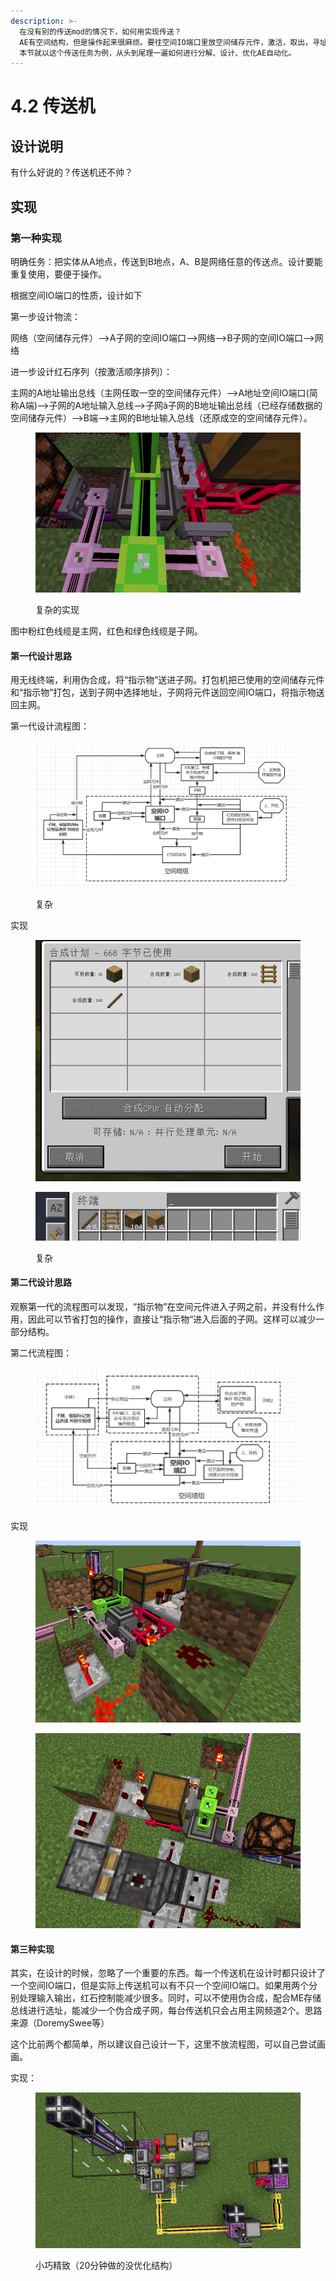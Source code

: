 ```yaml
---
description: >-
  在没有别的传送mod的情况下，如何用实现传送？
  AE有空间结构，但是操作起来很麻烦。要往空间IO端口里放空间储存元件，激活，取出，寻址传输，重新放出并激活取出。这才算完成了一次传送。
  本节就以这个传送任务为例，从头到尾理一遍如何进行分解、设计、优化AE自动化。
---
```


# 4.2 传送机

## 设计说明

有什么好说的？传送机还不帅？

## 实现

### 第一种实现

明确任务：把实体从A地点，传送到B地点，A、B是网络任意的传送点。设计要能重复使用，要便于操作。

根据空间IO端口的性质，设计如下

第一步设计物流：

网络（空间储存元件）-->A子网的空间IO端口-->网络-->B子网的空间IO端口-->网络

进一步设计红石序列（按激活顺序排列）：

主网的A地址输出总线（主网任取一空的空间储存元件）-->A地址空间IO端口(简称A端)-->子网的A地址输入总线-->子网à子网的B地址输出总线（已经存储数据的空间储存元件）-->B端-->主网的B地址输入总线（还原成空的空间储存元件）。

<figure><img src="../.gitbook/assets/image (10).png" alt=""><figcaption><p>复杂的实现</p></figcaption></figure>

图中粉红色线缆是主网，红色和绿色线缆是子网。

#### 第一代设计思路 <a href="#_toc137910936" id="_toc137910936"></a>

用无线终端，利用伪合成，将“指示物”送进子网。打包机把已使用的空间储存元件和“指示物”打包，送到子网中选择地址，子网将元件送回空间IO端口，将指示物送回主网。

第一代设计流程图：

<figure><img src="../.gitbook/assets/image (2) (2).png" alt=""><figcaption><p>复杂</p></figcaption></figure>

实现

<figure><img src="../.gitbook/assets/image (6).png" alt=""><figcaption></figcaption></figure>

<figure><img src="../.gitbook/assets/image (7).png" alt=""><figcaption><p>复杂</p></figcaption></figure>

#### 第二代设计思路 <a href="#_toc137910937" id="_toc137910937"></a>

观察第一代的流程图可以发现，“指示物”在空间元件进入子网之前，并没有什么作用，因此可以节省打包的操作，直接让“指示物“进入后面的子网。这样可以减少一部分结构。

第二代流程图：

<figure><img src="../.gitbook/assets/image (11).png" alt=""><figcaption></figcaption></figure>

实现

<figure><img src="../.gitbook/assets/image (1) (1).png" alt=""><figcaption></figcaption></figure>

<figure><img src="../.gitbook/assets/image (5) (2).png" alt=""><figcaption></figcaption></figure>

#### 第三种实现

其实，在设计的时候，忽略了一个重要的东西。每一个传送机在设计时都只设计了一个空间IO端口，但是实际上传送机可以有不只一个空间IO端口。如果用两个分别处理输入输出，红石控制能减少很多。同时，可以不使用伪合成，配合ME存储总线进行选址，能减少一个伪合成子网，每台传送机只会占用主网频道2个。思路来源（DoremySwee等）

这个比前两个都简单，所以建议自己设计一下，这里不放流程图，可以自己尝试画画。

实现：

<figure><img src="../.gitbook/assets/image (15).png" alt=""><figcaption><p>小巧精致（20分钟做的没优化结构）</p></figcaption></figure>
